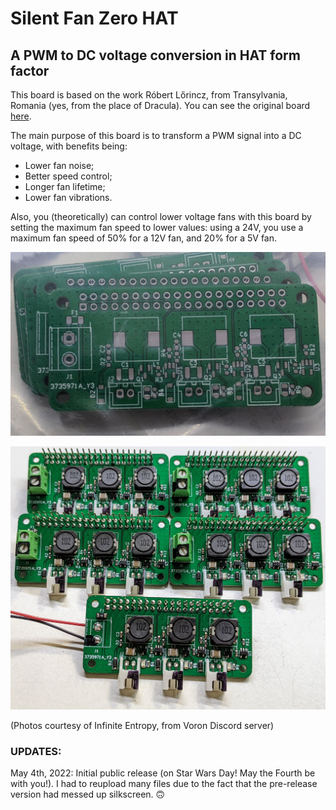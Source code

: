 # Silent Fan Zero HAT
## A PWM to DC voltage conversion in HAT form factor

This board is based on the work Róbert Lőrincz, from Transylvania, Romania (yes, from the place of Dracula). You can see the original board [here](https://orbiterprojects.com/silent-fan-driver/).

The main purpose of this board is to transform a PWM signal into a DC voltage, with benefits being:
* Lower fan noise;
* Better speed control;
* Longer fan lifetime;
* Lower fan vibrations.

Also, you (theoretically) can control lower voltage fans with this board by setting the maximum fan speed to lower values: using a 24V, you use a maximum fan speed of 50% for a 12V fan, and 20% for a 5V fan.

![](PCB_1.png)

![](PCB_2.jpg)

(Photos courtesy of Infinite Entropy, from Voron Discord server)

### UPDATES:

May 4th, 2022: Initial public release (on Star Wars Day! May the Fourth be with you!). I had to reupload many files due to the fact that the pre-release version had messed up silkscreen. 🙃
